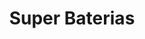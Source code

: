 ---
title: "Super Baterias"
url: /san-francisco-de-dos-rios/super-baterias/
shop: reparación de automóviles
---